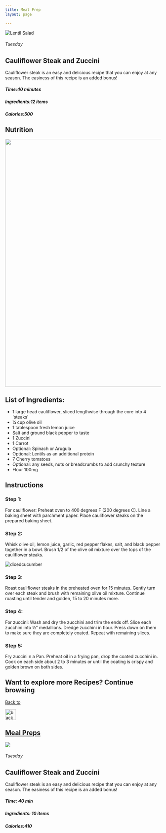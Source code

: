 ```yaml
---
title: Meal Prep
layout: page

---
```



<div class="recipe-pages">
    <div class="square">
        <div class="recipe-img"> <img src="/images/n_recipe_1/n_recipe_2.jpg" alt="Lentil Salad"></div>
        <div class="recipe-info">
            <h6>Tuesday</h6>
            <h2>Cauliflower Steak and Zuccini</h2>
            <p>Cauliflower steak is an easy and delicious recipe that you can enjoy at any season. The easiness of this recipe is an added bonus! </p>
            <h5>Time:<strong>40 minutes</strong> </h5>
            <h5>Ingredients:<strong>12 items</strong></h5>
            <h5>Calories:<strong>500</strong></h5>

   </div>
  </div>
</div>



<div>
 <h2>Nutrition</h2>
      <div class="n_nutrition"><img src="/images/n_recipe_1/222.png" style="width:800px; content-align: center; justify-content: center;"></div>

 </div>


<div class="Ingredients">
        <h2>List of Ingredients:</h2>
        <p><ul class="ing-list">
            <li>1 large head cauliflower, sliced lengthwise through the core into 4 'steaks'
</li>
            <li>¼ cup olive oil</li>
            <li>1 tablespoon fresh lemon juice</li>
            <li>Salt and ground black pepper to taste</li>
            <li>1 Zuccini</li>
            <li>1 Carrot</li>
            <li>Optional: Spinach or Arugula </li>
            <li>Optional: Lentils as an additional protein</li>
            <li>7 Cherry tomatoes</li>
            <li>Optional: any seeds, nuts or breadcrumbs to add crunchy texture</li>
            <li>Flour 100mg </li>
        
 </ul></p>
 </div>
  <div class="instructions">
        <h2>Instructions</h2>
        <h3>Step 1:</h3>
              <p>For cauliflower: Preheat oven to 400 degrees F (200 degrees C). Line a baking sheet with parchment paper. Place cauliflower steaks on the prepared baking sheet. </p>

   <h3>Step 2:</h3>
        <p>Whisk olive oil, lemon juice, garlic, red pepper flakes, salt, and black pepper together in a bowl. Brush 1/2 of the olive oil mixture over the tops of the cauliflower steaks.</p>
        <img src="/images/n_recipe_1/n_recipe_1_2.jpg" alt="dicedcucumber">
        <h3>Step 3:</h3>
        <p>Roast cauliflower steaks in the preheated oven for 15 minutes. Gently turn over each steak and brush with remaining olive oil mixture. Continue roasting until tender and golden, 15 to 20 minutes more.</p>

<h3>Step 4:</h3>
        <p>For zuccini: Wash and dry the zucchini and trim the ends off. Slice each zucchini into ½” medallions. Dredge zucchini in flour. Press down on them to make sure they are completely coated. Repeat with remaining slices.</p>
    
 <h3>Step 5:</h3>
        <p>Fry zuccini n a Pan. Preheat oil in a frying pan, drop the coated zucchini in. Cook on each side about 2 to 3 minutes or until the coating is crispy and golden brown on both sides.</p>
    


  <section class="back-to">
            <h2>Want to explore more Recipes? Continue browsing</h2>
            <a href="/mealprep/">
                <div class="back-button">
                    <p>Back to </p><img src="/images/back.png" alt="back" width="35">
                    <h2>Meal Preps</h2>
                </div>
            </a>
        </section>
    </div>
</div>












<main>



<section class="recipetop">

<img src="/images/n_recipe_1/n_recipe_2.jpg" class="c50">

<div class="recipeinfo c50">
<h6>Tuesday</h6>
<h2>Cauliflower Steak and Zuccini</h2>
<p>Cauliflower steak is an easy and delicious recipe that you can enjoy at any season. The easiness of this recipe is an added bonus!</p>
<h5>Time: 40 min</h5>
<h5>Ingredients: 10 items</h5>
<h5>Calories:410</h5>
</div>


</section>